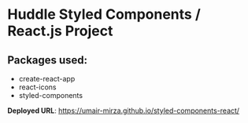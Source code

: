 # Huddle Styled Components / React.js Project

## Packages used:

* create-react-app
* react-icons
* styled-components

**Deployed URL**: https://umair-mirza.github.io/styled-components-react/
